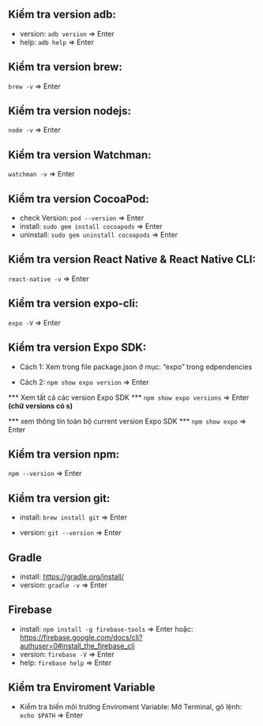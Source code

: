 ## Kiểm tra version adb:
- version: `adb version` => Enter
- help: `adb help` => Enter

 ## Kiểm tra version brew:
`brew -v` => Enter

## Kiểm tra version nodejs:
`node -v` => Enter

## Kiểm tra version Watchman:
`watchman -v` => Enter
  
## Kiểm tra version CocoaPod:
- check Version:
`pod --version` => Enter
- install:
`sudo gem install cocoapods` => Enter
- uninstall:
`sudo gem uninstall cocoapods` => Enter

## Kiểm tra version React Native & React Native CLI:
`react-native -v` => Enter

## Kiểm tra version expo-cli:
`expo -V` => Enter

## Kiểm tra version Expo SDK:
- Cách 1: Xem trong file package.json ở mục: “expo” trong edpendencies

- Cách 2: `npm show expo version` => Enter

*** Xem tất cả các version Expo SDK ***
`npm show expo versions` => Enter **(chữ versions có s)**

*** xem thông tin toàn bộ current version Expo SDK ***
`npm show expo` => Enter

  

## Kiểm tra version npm:

`npm --version` => Enter


## Kiểm tra version git:

- install:
`brew install git` => Enter

- version:
`git --version` => Enter

## Gradle
- install: https://gradle.org/install/
- version:
`gradle -v` => Enter

## Firebase
- install:
`npm install -g firebase-tools` => Enter
hoặc: https://firebase.google.com/docs/cli?authuser=0#install_the_firebase_cli
- version:
`firebase -V` => Enter
- help:
`firebase help` => Enter

## Kiểm tra Enviroment Variable
- Kiểm tra biến môi trường Enviroment Variable:
 Mở Terminal, gõ lệnh:
`echo $PATH` => Enter








